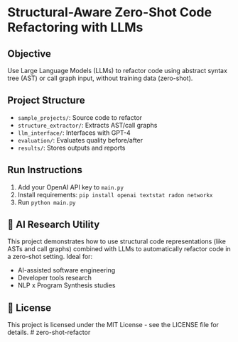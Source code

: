 
# Structural-Aware Zero-Shot Code Refactoring with LLMs

## Objective
Use Large Language Models (LLMs) to refactor code using abstract syntax tree (AST) or call graph input, without training data (zero-shot).

## Project Structure
- `sample_projects/`: Source code to refactor
- `structure_extractor/`: Extracts AST/call graphs
- `llm_interface/`: Interfaces with GPT-4
- `evaluation/`: Evaluates quality before/after
- `results/`: Stores outputs and reports

## Run Instructions
1. Add your OpenAI API key to `main.py`
2. Install requirements: `pip install openai textstat radon networkx`
3. Run `python main.py`


## 🧠 AI Research Utility
This project demonstrates how to use structural code representations (like ASTs and call graphs) combined with LLMs to automatically refactor code in a zero-shot setting. Ideal for:
- AI-assisted software engineering
- Developer tools research
- NLP x Program Synthesis studies

## 📄 License
This project is licensed under the MIT License - see the LICENSE file for details.
#   z e r o - s h o t - r e f a c t o r  
 